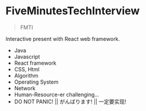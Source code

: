 # FiveMinutesTechInterview

> FMTI

Interactive present with React web framework.

- Java
- Javascript
- React framework
- CSS, Html
- Algorithm
- Operating System
- Network
- Human-Resource-er challenging...
- DO NOT PANIC! || がんばります! || 一定要实现!
